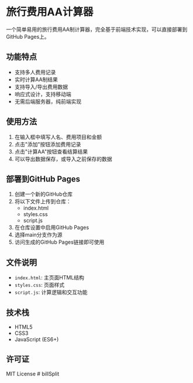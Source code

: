 # 旅行费用AA计算器

一个简单易用的旅行费用AA制计算器，完全基于前端技术实现，可以直接部署到GitHub Pages上。

## 功能特点

- 支持多人费用记录
- 实时计算AA制结果
- 支持导入/导出费用数据
- 响应式设计，支持移动端
- 无需后端服务器，纯前端实现

## 使用方法

1. 在输入框中填写人名、费用项目和金额
2. 点击"添加"按钮添加费用记录
3. 点击"计算AA"按钮查看结算结果
4. 可以导出数据保存，或导入之前保存的数据

## 部署到GitHub Pages

1. 创建一个新的GitHub仓库
2. 将以下文件上传到仓库：
   - index.html
   - styles.css
   - script.js
3. 在仓库设置中启用GitHub Pages
4. 选择main分支作为源
5. 访问生成的GitHub Pages链接即可使用

## 文件说明

- `index.html`: 主页面HTML结构
- `styles.css`: 页面样式
- `script.js`: 计算逻辑和交互功能

## 技术栈

- HTML5
- CSS3
- JavaScript (ES6+)

## 许可证

MIT License # billSplit

